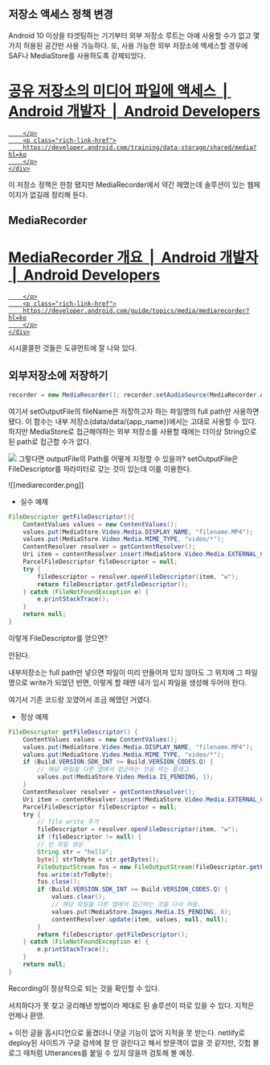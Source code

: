 저장소 액세스 정책 변경
--
Android 10 이상을 타겟팅하는 기기부터 외부 저장소 루트는 아예 사용할 수가 없고 몇 가지 허용된 공간만 사용 가능하다. 또, 사용 가능한 외부 저장소에 액세스할 경우에 SAF나 MediaStore를 사용하도록 강제되었다.


<div class="rich-link-card-container"><a class="rich-link-card" href="https://developer.android.com/training/data-storage/shared/media?hl=ko" target="_blank">
	<div class="rich-link-image-container">
		<div class="rich-link-image" style="background-image: url('https://developer.android.com/images/social/android-developers.png?hl=ko')">
	</div>
	</div>
	<div class="rich-link-card-text">
		<h1 class="rich-link-card-title">공유 저장소의 미디어 파일에 액세스  |  Android 개발자  |  Android Developers</h1>
		<p class="rich-link-card-description">
		
		</p>
		<p class="rich-link-href">
		https://developer.android.com/training/data-storage/shared/media?hl=ko
		</p>
	</div>
</a></div>

이 저장소 정책은 한참 됐지만 MediaRecorder에서 약간 헤맸는데 솔루션이 있는 웹페이지가 없길래 정리해 둔다.


MediaRecorder
---
    
<div class="rich-link-card-container"><a class="rich-link-card" href="https://developer.android.com/guide/topics/media/mediarecorder?hl=ko" target="_blank">
	<div class="rich-link-image-container">
		<div class="rich-link-image" style="background-image: url('https://developer.android.com/images/social/android-developers.png?hl=ko')">
	</div>
	</div>
	<div class="rich-link-card-text">
		<h1 class="rich-link-card-title">MediaRecorder 개요  |  Android 개발자  |  Android Developers</h1>
		<p class="rich-link-card-description">
		
		</p>
		<p class="rich-link-href">
		https://developer.android.com/guide/topics/media/mediarecorder?hl=ko
		</p>
	</div>
</a></div>
시시콜콜한 것들은 도큐먼트에 잘 나와 있다.



외부저장소에 저장하기
---
```java
recorder = new MediaRecorder(); recorder.setAudioSource(MediaRecorder.AudioSource.MIC); recorder.setOutputFormat(MediaRecorder.OutputFormat.THREE_GPP); recorder.setOutputFile(fileName);
```

여기서 setOutputFile의 fileName은 저장하고자 하는 파일명의 full path만 사용하면 됐다.
이 함수는 내부 저장소(data/data/{app_name})에서는 고대로 사용할 수 있다.
하지만 MediaStore로 접근해야하는 외부 저장소를 사용할 때에는 더이상 String으로된 path로 접근할 수가 없다.

![](notion://www.notion.so/image/https%3A%2F%2Fs3-us-west-2.amazonaws.com%2Fsecure.notion-static.com%2F7a8e7498-42fd-47cf-8ccd-96f96176aae8%2FUntitled.png?table=block&id=d4a1d8d2-e221-485b-882f-e9370da39e8d&spaceId=af9207a3-59aa-4089-9476-2a4e23b59e0e&width=2000&userId=8e06588c-ca26-4035-a617-f7de8b2c9902&cache=v2)
그렇다면 outputFile의 Path를 어떻게 지정할 수 있을까? 
setOutputFile은 FileDescriptor를 파라미터로 갖는 것이 있는데 이를 이용한다.

![[mediarecorder.png]]


- 실수 예제
 
```java
FileDescriptor getFileDescriptor(){
	ContentValues values = new ContentValues(); 
	values.put(MediaStore.Video.Media.DISPLAY_NAME, "filename.MP4"); 
	values.put(MediaStore.Video.Media.MIME_TYPE, "video/*");
	ContentResolver resolver = getContentResolver();
	Uri item = contentResolver.insert(MediaStore.Video.Media.EXTERNAL_CONTENT_URI, values);
	ParcelFileDescriptor fileDescriptor = null;
	try {
		fileDescriptor = resolver.openFileDescriptor(item, "w");
		return fileDescriptor.getFileDescriptor();
	} catch (FileNotFoundException e) {
		e.printStackTrace();
	}
	return null;
}
```

이렇게 FileDescriptor를 얻으면?

안된다.

내부저장소는 full path만 넣으면 파일이 미리 만들어져 있지 않아도 그 위치에 그 파일명으로 write가 되었던 반면, 이렇게 할 때엔 내가 임시 파일을 생성해 두어야 한다.

여기서 기존 코드랑 꼬였어서 조금 헤맸던 거였다.

- 정상 예제
```java
FileDescriptor getFileDescriptor() {
	ContentValues values = new ContentValues(); 
	values.put(MediaStore.Video.Media.DISPLAY_NAME, "filename.MP4"); 
	values.put(MediaStore.Video.Media.MIME_TYPE, "video/*");
	if (Build.VERSION.SDK_INT >= Build.VERSION_CODES.Q) { 
		// 해당 파일을 다른 앱에서 접근하는 것을 막는 플래그.
		values.put(MediaStore.Video.Media.IS_PENDING, 1);
	}
	ContentResolver resolver = getContentResolver();
	Uri item = contentResolver.insert(MediaStore.Video.Media.EXTERNAL_CONTENT_URI, values);
	ParcelFileDescriptor fileDescriptor = null;
	try {
		// file write 추가 
		fileDescriptor = resolver.openFileDescriptor(item, "w");
		if (fileDescriptor != null) {
		// 빈 파일 생성
		String str = "hello";
		byte[] strToByte = str.getBytes();
		FileOutputStream fos = new FileOutputStream(fileDescriptor.getFileDescriptor());
		fos.write(strToByte);
		fos.close();
		if (Build.VERSION.SDK_INT >= Build.VERSION_CODES.Q) {
			values.clear();
			// 해당 파일을 다른 앱에서 접근하는 것을 다시 허용.
			values.put(MediaStore.Images.Media.IS_PENDING, 0); 
			contentResolver.update(item, values, null, null);
		}
		return fileDescriptor.getFileDescriptor();
	} catch (FileNotFoundException e) {
		e.printStackTrace();
	}
	return null;
}
```

Recording이 정상적으로 되는 것을 확인할 수 있다.

서치하다가 못 찾고 궁리해낸 방법이라 제대로 된 솔루션이 따로 있을 수 있다.
지적은 언제나 환영.

\+ 이전 글을 옵시디언으로 옮겼더니 댓글 기능이 없어 지적을 못 받는다. netlify로 deploy된 사이트가 구글 검색에 잘 안 걸린다고 해서 방문객이 없을 것 같지만, 깃헙 블로그 때처럼 Utterances를 붙일 수 있지 않을까 검토해 볼 예정.


